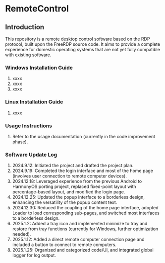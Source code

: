 # RemoteControl

## Introduction

This repository is a remote desktop control software based on the RDP protocol, built upon the FreeRDP source code. It aims to provide a complete experience for domestic operating systems that are not yet fully compatible with existing software.

### Windows Installation Guide

1. xxxx
2. xxxx
3. xxxx

### Linux Installation Guide

1. xxxx

### Usage Instructions

1. Refer to the usage documentation (currently in the code improvement phase).

### Software Update Log

1. 2024.9.12: Initiated the project and drafted the project plan.
2. 2024.9.19: Completed the login interface and most of the home page (involves user connection to remote computer devices).
3. 2024.12.18: Leveraged experience from the previous Android to HarmonyOS porting project, replaced fixed-point layout with percentage-based layout, and modified the login page.
4. 2024.12.25: Updated the popup interface to a borderless design, enhancing the versatility of the popup content text.
5. 2024.12.30: Reduced the coupling of the home page interface, adopted Loader to load corresponding sub-pages, and switched most interfaces to a borderless design.
6. 2025.1.2: Added a tray icon and implemented minimize to tray and restore from tray functions (currently for Windows, further optimization needed).
7. 2025.1.12: Added a direct remote computer connection page and included a button to connect to remote computers.
8. 2025.1.25: Organized and categorized code/UI, and integrated global logger for log output.